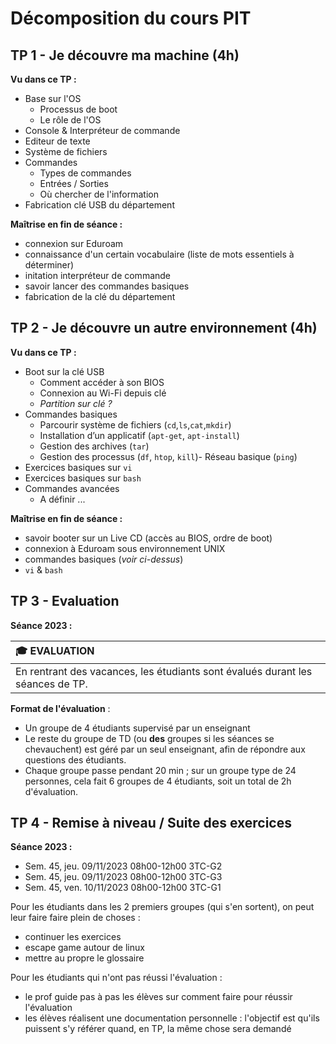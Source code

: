 # Décomposition du cours PIT

## TP 1 - Je découvre ma machine (4h)

**Vu dans ce TP :**

- Base sur l'OS
  - Processus de boot
  - Le rôle de l'OS
- Console & Interpréteur de commande
- Editeur de texte
- Système de fichiers
- Commandes
  - Types de commandes
  - Entrées / Sorties
  - Où chercher de l'information
- Fabrication clé USB du département

**Maîtrise en fin de séance :**

- connexion sur Eduroam
- connaissance d'un certain vocabulaire (liste de mots essentiels à déterminer)
- initation interpréteur de commande
- savoir lancer des commandes basiques
- fabrication de la clé du département

## TP 2 - Je découvre un autre environnement (4h)

**Vu dans ce TP :**

- Boot sur la clé USB
  - Comment accéder à son BIOS
  - Connexion au Wi-Fi depuis clé
  - _Partition sur clé ?_
- Commandes basiques
  - Parcourir système de fichiers (`cd`,`ls`,`cat`,`mkdir`)
  - Installation d’un applicatif (`apt-get`, `apt-install`)
  - Gestion des archives (`tar`)
  - Gestion des processus (`df`, `htop`, `kill`)- Réseau basique (`ping`)
- Exercices basiques sur `vi`
- Exercices basiques sur `bash`
- Commandes avancées
  - A définir ...

**Maîtrise en fin de séance :**

- savoir booter sur un Live CD (accès au BIOS, ordre de boot)
- connexion à Eduroam sous environnement UNIX
- commandes basiques (_voir ci-dessus_)
- `vi` & `bash`

## TP 3 - Evaluation

**Séance 2023 :**

| :mortar_board: EVALUATION                                                      |
| :----------------------------------------------------------------------------- |
| En rentrant des vacances, les étudiants sont évalués durant les séances de TP. |

**Format de l'évaluation** :

- Un groupe de 4 étudiants supervisé par un enseignant
- Le reste du groupe de TD (ou **des** groupes si les séances se chevauchent) est géré par un seul enseignant, afin de répondre aux questions des étudiants.
- Chaque groupe passe pendant 20 min ; sur un groupe type de 24 personnes, cela fait 6 groupes de 4 étudiants, soit un total de 2h d'évaluation.

## TP 4 - Remise à niveau / Suite des exercices

**Séance 2023 :**

- Sem. 45, jeu. 09/11/2023 08h00-12h00 3TC-G2
- Sem. 45, jeu. 09/11/2023 08h00-12h00 3TC-G3
- Sem. 45, ven. 10/11/2023 08h00-12h00 3TC-G1

Pour les étudiants dans les 2 premiers groupes (qui s'en sortent), on peut leur faire faire plein de choses :

- continuer les exercices
- escape game autour de linux
- mettre au propre le glossaire

Pour les étudiants qui n'ont pas réussi l'évaluation :

- le prof guide pas à pas les élèves sur comment faire pour réussir l'évaluation
- les élèves réalisent une documentation personnelle : l'objectif est qu'ils puissent s'y référer quand, en TP, la même chose sera demandé
